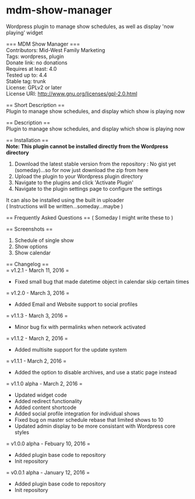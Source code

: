 # mdm-show-manager
Wordpress plugin to manage show schedules, as well as display 'now playing' widget

=== MDM Show Manager ===  
Contributors: Mid-West Family Marketing  
Tags: wordpress, plugin  
Donate link: no donations  
Requires at least: 4.0  
Tested up to: 4.4  
Stable tag: trunk  
License: GPLv2 or later  
License URI: http://www.gnu.org/licenses/gpl-2.0.html  

== Short Description ==  
Plugin to manage show schedules, and display which show is playing now  

== Description ==  
Plugin to manage show schedules, and display which show is playing now  

== Installation ==  
**Note: This plugin cannot be installed directly from the Wordpress directory**  
1. Download the latest stable version from the repository : No gist yet (someday)...so for now just download the zip from here  
2. Upload the plugin to your Wordpress plugin directory  
3. Navigate to the plugins and click 'Activate Plugin'  
4. Navigate to the plugin settings page to configure the settings  

It can also be installed using the built in uploader  
( Instructions will be written...someday...maybe )  

== Frequently Asked Questions ==
( Someday I might write these to )  

== Screenshots ==  
1. Schedule of single show  
2. Show options  
3. Show calendar  

== Changelog ==  
= v1.2.1 - March 11, 2016 =  
* Fixed small bug that made datetime object in calendar skip certain times  

= v1.2.0 - March 3, 2016 =  
* Added Email and Website support to social profiles  

= v1.1.3 - March 3, 2016 =  
* Minor bug fix with permalinks when network activated  

= v1.1.2 - March 2, 2016 =  
* Added multisite support for the update system  

= v1.1.1 - March 2, 2016 =  
* Added the option to disable archives, and use a static page instead  

= v1.1.0 alpha - March 2, 2016 =  
* Updated widget code  
* Added redirect functionality  
* Added content shortcode  
* Added social profile integration for individual shows  
* Fixed bug on master schedule rebase that limited shows to 10  
* Updated admin display to be more consistant with Wordpress core styles  

= v1.0.0 alpha - Febuary 10, 2016 =  
* Added plugin base code to repository
* Init repository

= v0.0.1 alpha - January 12, 2016 =  
* Added plugin base code to repository  
* Init repository  
